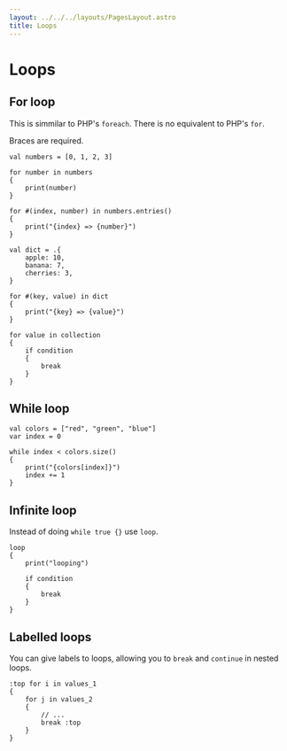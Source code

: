 ```yaml
---
layout: ../../../layouts/PagesLayout.astro
title: Loops
---
```


# Loops

## For loop

This is simmilar to PHP's `foreach`. There is no equivalent to PHP's `for`.

Braces are required.

```thp
val numbers = [0, 1, 2, 3]

for number in numbers
{
    print(number)
}

for #(index, number) in numbers.entries()
{
    print("{index} => {number}")
}
```

```thp
val dict = .{
    apple: 10,
    banana: 7,
    cherries: 3,
}

for #(key, value) in dict
{
    print("{key} => {value}")
}
```

```thp
for value in collection
{
    if condition
    {
        break
    }
}
```


## While loop

```thp
val colors = ["red", "green", "blue"]
var index = 0

while index < colors.size()
{
    print("{colors[index]}")
    index += 1
}
```


## Infinite loop

Instead of doing `while true {}` use `loop`.

```thp
loop
{
    print("looping")

    if condition
    {
        break
    }
}
```


## Labelled loops

You can give labels to loops, allowing you to `break` and `continue` in nested loops.

```thp
:top for i in values_1
{
    for j in values_2
    {
        // ...
        break :top
    }
}
```








